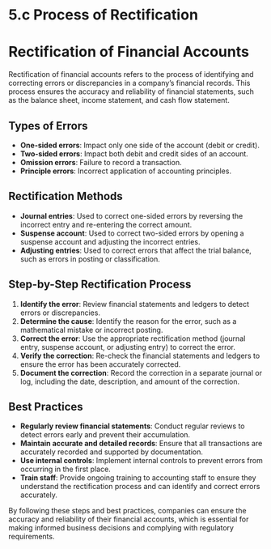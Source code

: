 # 5.c Process of Rectification

# Rectification of Financial Accounts

Rectification of financial accounts refers to the process of identifying and correcting errors or discrepancies in a company’s financial records. This process ensures the accuracy and reliability of financial statements, such as the balance sheet, income statement, and cash flow statement.

## Types of Errors

- **One-sided errors**: Impact only one side of the account (debit or credit).
- **Two-sided errors**: Impact both debit and credit sides of an account.
- **Omission errors**: Failure to record a transaction.
- **Principle errors**: Incorrect application of accounting principles.

## Rectification Methods

- **Journal entries**: Used to correct one-sided errors by reversing the incorrect entry and re-entering the correct amount.
- **Suspense account**: Used to correct two-sided errors by opening a suspense account and adjusting the incorrect entries.
- **Adjusting entries**: Used to correct errors that affect the trial balance, such as errors in posting or classification.

## Step-by-Step Rectification Process

1. **Identify the error**: Review financial statements and ledgers to detect errors or discrepancies.
2. **Determine the cause**: Identify the reason for the error, such as a mathematical mistake or incorrect posting.
3. **Correct the error**: Use the appropriate rectification method (journal entry, suspense account, or adjusting entry) to correct the error.
4. **Verify the correction**: Re-check the financial statements and ledgers to ensure the error has been accurately corrected.
5. **Document the correction**: Record the correction in a separate journal or log, including the date, description, and amount of the correction.

## Best Practices

- **Regularly review financial statements**: Conduct regular reviews to detect errors early and prevent their accumulation.
- **Maintain accurate and detailed records**: Ensure that all transactions are accurately recorded and supported by documentation.
- **Use internal controls**: Implement internal controls to prevent errors from occurring in the first place.
- **Train staff**: Provide ongoing training to accounting staff to ensure they understand the rectification process and can identify and correct errors accurately.

By following these steps and best practices, companies can ensure the accuracy and reliability of their financial accounts, which is essential for making informed business decisions and complying with regulatory requirements.

